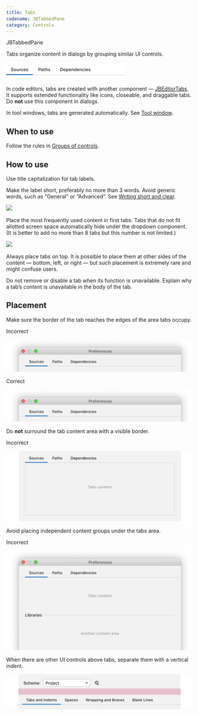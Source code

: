 ```yaml
---
title: Tabs
codename: JBTabbedPane
category: Controls
---
```

<tldr>JBTabbedPane</tldr>

Tabs organize content in dialogs by grouping similar UI controls.

![](../../../images/ui/tabs/01_example.png)

In code editors, tabs are created with another component — [JBEditorTabs](https://github.com/JetBrains/intellij-community/blob/master/platform/platform-api/src/com/intellij/ui/tabs/impl/JBEditorTabs.java). It supports extended functionality like icons, closeable, and draggable tabs. Do **not** use this component in dialogs.

In tool windows, tabs are generated automatically. See [Tool window](tool_window.md).


## When to use

Follow the rules in [Groups of controls](groups_of_controls.md).


## How to use

Use title capitalization for tab labels.

Make the label short, preferably no more than 3 words. Avoid generic words, such as "General" or “Advanced”. See [Writing short and clear](writing_short.md).

![](02_naming.png)

Place the most frequently used content in first tabs. Tabs that do not fit allotted screen space automatically hide under the dropdown component. (It is better to add no more than 8 tabs but this number is not limited.)

![](03_hidden_tabs.png)

Always place tabs on top. It is possible to place them at other sides of the content — bottom, left, or right — but such placement is extremely rare and might confuse users.

Do not remove or disable a tab when its function is unavailable. Explain why a tab’s content is unavailable in the body of the tab.


## Placement

Make sure the border of the tab reaches the edges of the area tabs occupy.

<p> Incorrect </p>

<img src="../../../images/ui/tabs/04_layout_border_incorrect.png" />

<p> Correct </p>

<img src="../../../images/ui/tabs/04_layout_border_correct.png" />

Do **not** surround the tab content area with a visible border.

<p> Incorrect </p>

<img src="../../../images/ui/tabs/05_bordered.png" />

Avoid placing independent content groups under the tabs area.

<p> Incorrect </p>

<img src="../../../images/ui/tabs/06_layout_content_under.png"/>

When there are other UI controls above tabs, separate them with a vertical indent.

<img src="../../../images/ui/tabs/07_inset.png" />

